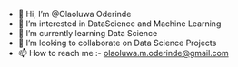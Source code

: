 - 👋 Hi, I’m @Olaoluwa Oderinde
- 👀 I’m interested in DataScience and Machine Learning
- 🌱 I’m currently learning Data Science
- 💞️ I’m looking to collaborate on Data Science Projects
- 📫 How to reach me :- olaoluwa.m.oderinde@gmail.com

<!---
Laolu-Oderinde/Laolu-Oderinde is a ✨ special ✨ repository because its `README.md` (this file) appears on your GitHub profile.
You can click the Preview link to take a look at your changes.
--->
